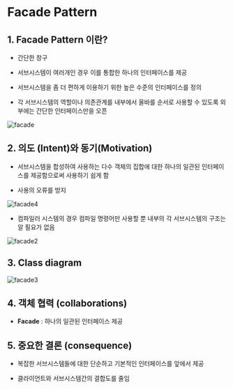 # Facade Pattern

## 1. Facade Pattern 이란?

- 간단한 창구

- 서브시스템이 여러개인 경우 이를 통합한 하나의 인터페이스를 제공

- 서브시스템을 좀 더 편하게 이용하기 위한 높은 수준의 인터페이스를 정의 

- 각 서브시스템의 역할이나 의존관계를 내부에서 올바를 순서로 사용할 수 있도록 외부에는 간단한 인터페이스만을 오픈

![facade](https://user-images.githubusercontent.com/22589581/221869956-3f2b6285-d196-41bc-a05d-75c1a510d6a9.png)

## 2. 의도 (Intent)와 동기(Motivation)

- 서브시스템을 합성하여 사용하는 다수 객체의 집합에 대한 하나의 일관된 인터페이스를 제공함으로써 사용하기 쉽게 함

- 사용의 오류를 방지

![facade4](https://user-images.githubusercontent.com/22589581/221869979-62dda3fd-e4a8-4c46-82ae-301d6bf603b0.png)


- 컴파일러 시스템의 경우 컴파일 명령어만 사용할 뿐 내부의 각 서브시스템의 구조는 알 필요가 없음

![facade2](https://user-images.githubusercontent.com/22589581/221869972-c70ffc3c-9196-45d9-b73e-1c484f8df034.png)

## 3. Class diagram

![facade3](https://user-images.githubusercontent.com/22589581/221869975-4f7cbd99-8a02-4c0c-a694-9a3fd36864e6.png)


## 4. 객체 협력 (collaborations)

- **Facade** : 하나의 일관된 인터페이스 제공


## 5. 중요한 결론 (consequence)

- 복잡한 서브시스템들에 대한 단순하고 기본적인 인터페이스를 앞에서 제공

- 클라이언트와 서브시스템간의 결합도를 줄임

